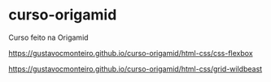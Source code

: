 # curso-origamid
 Curso feito na Origamid

 https://gustavocmonteiro.github.io/curso-origamid/html-css/css-flexbox
 
 https://gustavocmonteiro.github.io/curso-origamid/html-css/grid-wildbeast
